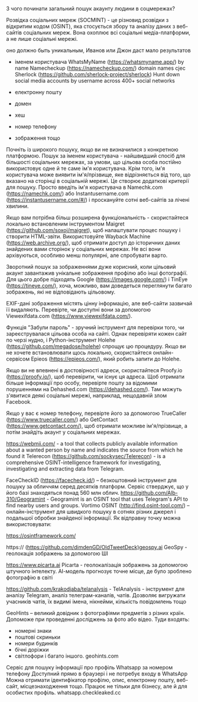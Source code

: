 З чого починати загальний пошук акаунту людини в соцмережах?

Розвідка соціальних мереж (SOCMINT) - це різновид розвідки з відкритим кодом (OSINT), яка стосується збору та аналізу даних з веб-сайтів соціальних мереж.
Вона охоплює всі соціальні медіа-платформи, а не лише соціальні мережі.

оно должно быть уникальным, Иванов или Джон даст мало результатов

- іменем користувача
WhatsMyName (<https://whatsmyname.app/>) by name
Namecheckup (<https://namecheckup.com/>) domain names cjec
Sherlock (<https://github.com/sherlock-project/sherlock>) Hunt down social media accounts by username across 400+ social networks

- електронну пошту
- домен
- хеш
- номер телефону
- зображення тощо

Почніть із широкого пошуку, якщо ви не визначилися з конкретною платформою.
Пошук за іменем користувача - найшвидший спосіб для більшості соціальних мережах, за умови, що цільова особа постійно використовує одне й те саме ім'я користувача.
Крім того, ім'я користувача може виявити ім'я/прізвище, яке відрізняється від того, що вказано на сторінці в соціальній мережі.
Це створює додаткові критерії для пошуку.
Просто введіть ім'я користувача в Namechk.com (<https://namechk.com/>) або Instantusername.com (<https://instantusername.com/#/>) і проскануйте сотні веб-сайтів за лічені хвилини.

Якщо вам потрібна більш розширена функціональність - скористайтеся локально встановленим інструментом Maigret (<https://github.com/soxoj/maigret>), щоб налаштувати процес пошуку і створити HTML-звіти.
Використовуйте Wayback Machine (<https://web.archive.org/>), щоб отримати доступ до історичних даних знайдених вами сторінок у соціальних мережах.
Не всі вони архівуються, особливо менш популярні, але спробувати варто.

Зворотний пошук за зображеннями дуже корисний, коли цільовий акаунт завантажив унікальне зображення профілю або інші фотографії.
Для цього добре підходять Google (<https://images.google.com/>) і TinEye (<https://tineye.com/>), хоча, можливо, вам доведеться переглянути багато зображень, які не відповідають цільовому.

EXIF-дані зображення містять цінну інформацію, але веб-сайти зазвичай її видаляють.
Перевірте, чи доступні вони за допомогою Viewexifdata.com (<https://www.viewexifdata.com/>).

Функція "Забули пароль" - зручний інструмент для перевірки того, чи зареєструвалася цільова особа на сайті.
Однак перевіряти кожен сайт по черзі нудно, і Python-інструмент Holehe (<https://github.com/megadose/holehe>) спрощує цю процедуру.
Якщо ви не хочете встановлювати щось локально, скористайтеся онлайн-сервісом Epieos (<https://epieos.com/>), який робить запити до Holehe.

Якщо ви не впевнені в достовірності адреси, скористайтеся Proofy.io (<https://proofy.io/>), щоб перевірити, чи існує ця адреса.
Щоб отримати більше інформації про особу, перевірте пошту за відомими порушеннями на Dehashed.com (<https://dehashed.com/>).
Там можуть з'явитися деякі соціальні мережі, наприклад, нещодавній злом Facebook.

Якщо у вас є номер телефону, перевірте його за допомогою TrueCaller (<https://www.truecaller.com/>) або GetContact (<https://www.getcontact.com/>), щоб отримати можливе ім'я/прізвище, а потім знайдіть акаунт у соціальних мережах.

<https://webmii.com/> - a tool that collects publicly available information about a wanted person by name and indicates the source from which he found it
Telerecon (<https://github.com/sockysec/Telerecon>) - is a comprehensive OSINT-intelligence framework for investigating, investigating and extracting data from Telegram.

FaceCheckID (<https://facecheck.id/>) – безкоштовний інструмент для пошуку за обличчям серед десятків платформ. Сервіс стверджує, що у його базі знаходяться понад 560 млн облич.
<https://github.com/Alb-310/Geogramint> - Geogramint is an OSINT tool that uses Telegram's API to find nearby users and groups.
Vortimo OSINT (<http://find.osint-tool.com/>) – онлайн-інструмент для швидкого пошуку в сотнях різних джерел і подальшої обробки знайденої інформації. Як відправну точку можна використовувати:

<https://osintframework.com/>

https:// (<https://github.com/dimdenGD/OldTweetDeck)geospy.ai> GeoSpy - геолокація зображень за допомогою ШІ

<https://www.picarta.ai> Picarta - геолокалізація зображень за допомогою штучного інтелекту. АІ-модель прогнозує точне місце, де було зроблено фотографію в світі

<https://github.com/krakodjaba/telanalysis> - TelAnalysis - інструмент для аналізу Telegram, аналіз телеграм-каналів, чатів.
Дозволяє вигружати учасників чатів, їх видимі імена, нікнейми, кількість повідомлень тощо

GeoHints – великий довідник з фотографіями предметів з різних країн. Допоможе при проведенні досліджень за фото або відео. Туди входять:

- номерні знаки
- поштові скриньки
- номери будинків
- бічні доріжки
- світлофори
і багато іншого.
geohints.com

Сервіс для пошуку інформації про профіль Whatsapp за номером телефону
Доступний прямо в браузері і не потребує входу в WhatsApp
Можна отримати ідентифікатор профілю, опис, електронну пошту, веб-сайт, місцезнаходження тощо. Працює не тільки для бізнесу, але й для особистих профіль.
whatsapp.checkleaked.cc
